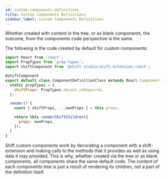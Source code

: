 ```yaml
---
id: custom-components-definitions
title: Custom Components Definitions
sidebar_label: Custom Components Definitions
---
```


Whether created with content in the tree, or as blank components, the outcome, from the components code perspective is the same.

The following is the code created by default for custom components:

```js
import React from 'react';
import PropTypes from 'prop-types';
import shiftComponent from '@shift-studio/shift-extension-react';

@shiftComponent
export default class ComponentDefinitionClass extends React.Component {
  static propTypes = {
    shiftProps: PropTypes.object.isRequired,
  };

  render() {
    const { shiftProps, ...ownProps } = this.props;

    return this.renderShiftChildren({
      props: ownProps,
    });
  }
}
```

Shift custom components work by decorating a component with a shift-extension and making calls to the methods that it provides as well as using data it may provided. This is why, whether created via the tree or as blank components, all components share the same default code. The content of each components tree is just a result of rendering its children, not a part of the definition itself.
